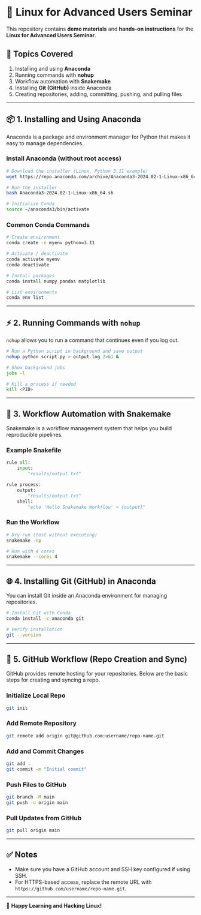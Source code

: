 # 🐧 Linux for Advanced Users Seminar

This repository contains **demo materials** and **hands-on instructions** for the **Linux for Advanced Users Seminar**.  

## 📑 Topics Covered
1. Installing and using **Anaconda**  
2. Running commands with **nohup**  
3. Workflow automation with **Snakemake**  
4. Installing **Git (GitHub)** inside Anaconda  
5. Creating repositories, adding, committing, pushing, and pulling files  

---

## 📦 1. Installing and Using Anaconda

Anaconda is a package and environment manager for Python that makes it easy to manage dependencies.  

### Install Anaconda (without root access)
```bash
# Download the installer (Linux, Python 3.11 example)
wget https://repo.anaconda.com/archive/Anaconda3-2024.02-1-Linux-x86_64.sh

# Run the installer
bash Anaconda3-2024.02-1-Linux-x86_64.sh

# Initialize Conda
source ~/anaconda3/bin/activate
```

### Common Conda Commands
```bash
# Create environment
conda create -n myenv python=3.11

# Activate / deactivate
conda activate myenv
conda deactivate

# Install packages
conda install numpy pandas matplotlib

# List environments
conda env list
```

---

## ⚡ 2. Running Commands with `nohup`

`nohup` allows you to run a command that continues even if you log out.

```bash
# Run a Python script in background and save output
nohup python script.py > output.log 2>&1 &

# Show background jobs
jobs -l

# Kill a process if needed
kill <PID>
```

---

## 🐍 3. Workflow Automation with Snakemake

Snakemake is a workflow management system that helps you build reproducible pipelines.

### Example Snakefile
```python
rule all:
    input:
        "results/output.txt"

rule process:
    output:
        "results/output.txt"
    shell:
        "echo 'Hello Snakemake Workflow' > {output}"
```

### Run the Workflow
```bash
# Dry run (test without executing)
snakemake -np

# Run with 4 cores
snakemake --cores 4
```

---

## 🌐 4. Installing Git (GitHub) in Anaconda

You can install Git inside an Anaconda environment for managing repositories.

```bash
# Install Git with Conda
conda install -c anaconda git

# Verify installation
git --version
```

---

## 📂 5. GitHub Workflow (Repo Creation and Sync)

GitHub provides remote hosting for your repositories. Below are the basic steps for creating and syncing a repo.

### Initialize Local Repo
```bash
git init
```

### Add Remote Repository
```bash
git remote add origin git@github.com:username/repo-name.git
```

### Add and Commit Changes
```bash
git add .
git commit -m "Initial commit"
```

### Push Files to GitHub
```bash
git branch -M main
git push -u origin main
```

### Pull Updates from GitHub
```bash
git pull origin main
```

---

## ✅ Notes
- Make sure you have a GitHub account and SSH key configured if using SSH.  
- For HTTPS-based access, replace the remote URL with `https://github.com/username/repo-name.git`.  

---

📘 **Happy Learning and Hacking Linux!**

